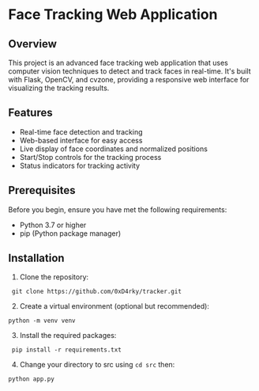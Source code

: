 # Face Tracking Web Application

## Overview

This project is an advanced face tracking web application that uses computer vision techniques to detect and track faces in real-time. It's built with Flask, OpenCV, and cvzone, providing a responsive web interface for visualizing the tracking results.

## Features

- Real-time face detection and tracking
- Web-based interface for easy access
- Live display of face coordinates and normalized positions
- Start/Stop controls for the tracking process
- Status indicators for tracking activity

## Prerequisites

Before you begin, ensure you have met the following requirements:

- Python 3.7 or higher
- pip (Python package manager)

## Installation

1. Clone the repository:

``` git clone https://github.com/0xD4rky/tracker.git```

2. Create a virtual environment (optional but recommended):

```python -m venv venv```

3. Install the required packages:

``` pip install -r requirements.txt```

4. Change your directory to src using ```cd src``` then:

```python app.py```

